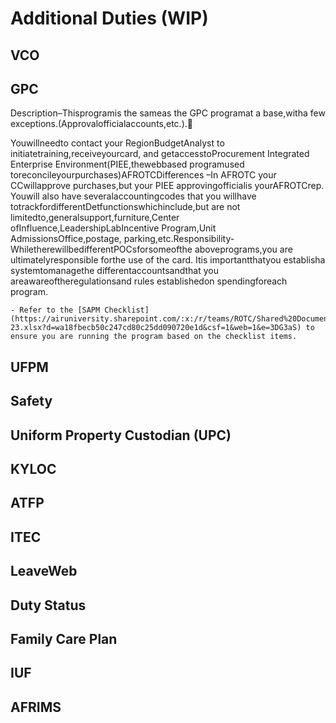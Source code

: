 # Additional Duties (WIP)

## VCO

## GPC
Description–Thisprogramis the sameas the GPC programat a base,witha few exceptions.(Approvalofficialaccounts,etc.).

Youwillneedto contact your RegionBudgetAnalyst to initiatetraining,receiveyourcard, and getaccesstoProcurement  Integrated  Enterprise  Environment(PIEE,thewebbased  programused  toreconcileyourpurchases)AFROTCDifferences –In AFROTC your CCwillapprove purchases,but your PIEE approvingofficialis yourAFROTCrep.  
Youwill also have severalaccountingcodes that you willhave totrackfordifferentDetfunctionswhichinclude,but are not limitedto,generalsupport,furniture,Center ofInfluence,LeadershipLabIncentive Program,Unit AdmissionsOffice,postage, parking,etc.Responsibility-WhiletherewillbedifferentPOCsforsomeofthe aboveprograms,you are ultimatelyresponsible forthe use of the card.  Itis importantthatyou establisha systemtomanagethe differentaccountsandthat you areawareoftheregulationsand rules establishedon spendingforeach program.

```
- Refer to the [SAPM Checklist](https://airuniversity.sharepoint.com/:x:/r/teams/ROTC/Shared%20Documents/CCVE/SAP%20Checklist/Detachment%20SAP%20Checklist%20%20AY22-23.xlsx?d=wa18fbecb50c247cd80c25dd090720e1d&csf=1&web=1&e=3DG3aS) to ensure you are running the program based on the checklist items.
```

## UFPM

## Safety

## Uniform Property Custodian (UPC)

## KYLOC

## ATFP

## ITEC

## LeaveWeb

## Duty Status

## Family Care Plan

## IUF

## AFRIMS
